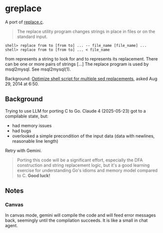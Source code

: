 # greplace

A port of [replace.c](https://github.com/twitter-forks/mysql/blob/master/extra/replace.c).

> The replace utility program changes strings in place in files or on the standard input.

```
shell> replace from to [from to] ... -- file_name [file_name] ...
shell> replace from to [from to] ... < file_name
```

from represents a string to look for and to represents its replacement. There
can be one or more pairs of strings [...] The replace program is used by
msql2mysql. See msql2mysql(1).


Background: [Optimize shell script for multiple sed replacements](https://stackoverflow.com/a/25563135/89391), asked Aug 29, 2014 at 6:50.


## Background

Trying to use LLM for porting C to Go. Claude 4 (2025-05-23) got to a compilable state, but:

* had memory issues
* had bugs
* overlooked a simple precondition of the input data (data with newlines, reasonable line length)

Retry with Gemini.

> Porting this code will be a significant effort, especially the DFA
> construction and string replacement logic, but it's a good learning exercise
> for understanding Go's idioms and memory model compared to C. **Good luck!**

## Notes

### Canvas

In canvas mode, gemini will compile the code and will feed error messages back,
seemingly until the compilation succeeds. It is like a small in chat agent.
